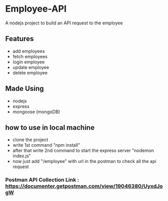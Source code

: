 # Employee-API

A nodejs project to build an API request to the employee 

## Features 
- add employees
- fetch employees
- login employee
- update employee
- delete employee

## Made Using
- nodejs
- express
- mongoose (mongoDB)

## how to use in local machine
- clone the project
- write 1st command "npm install"
- after that write 2nd command to start the express server "nodemon index.js"
- now just add "/employee" with url in the postman to check all the api request

### Postman API Collection Link : https://documenter.getpostman.com/view/19046380/UyxdJogW


